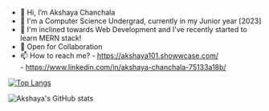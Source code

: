 - 👋 Hi, I’m Akshaya Chanchala
- 🌱 I'm a Computer Science Undergrad, currently in my Junior year [2023]
- 👀 I'm inclined towards Web Development and I've recently started to learn MERN stack! 
- 💞️ Open for Collaboration
- 📫 How to reach me?
      - https://akshaya101.showwcase.com/
      <br>
      - https://www.linkedin.com/in/akshaya-chanchala-75133a18b/

<!---
Akshaya101/Akshaya101 is a ✨ special ✨ repository because its `README.md` (this file) appears on your GitHub profile.
You can click the Preview link to take a look at your changes.
--->

[![Top Langs](https://github-readme-stats.vercel.app/api/top-langs/?username=Akshaya101)](https://github.com/Akshaya/github-readme-stats)

![Akshaya's GitHub stats](https://github-readme-stats.vercel.app/api?username=Akshaya101&show_icons=true&theme=radical)
